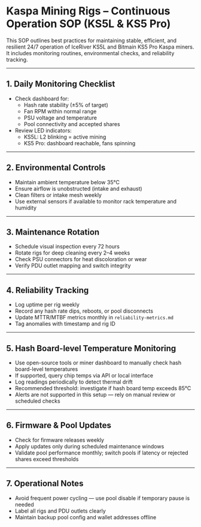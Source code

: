 # Kaspa Mining Rigs – Continuous Operation SOP (KS5L & KS5 Pro)

This SOP outlines best practices for maintaining stable, efficient, and resilient 24/7 operation of IceRiver KS5L and Bitmain KS5 Pro Kaspa miners. It includes monitoring routines, environmental checks, and reliability tracking.

---

## 1. Daily Monitoring Checklist

- Check dashboard for:
  - Hash rate stability (±5% of target)
  - Fan RPM within normal range
  - PSU voltage and temperature
  - Pool connectivity and accepted shares
- Review LED indicators:
  - KS5L: L2 blinking = active mining
  - KS5 Pro: dashboard reachable, fans spinning

---

## 2. Environmental Controls

- Maintain ambient temperature below 35°C  
- Ensure airflow is unobstructed (intake and exhaust)  
- Clean filters or intake mesh weekly  
- Use external sensors if available to monitor rack temperature and humidity

---

## 3. Maintenance Rotation

- Schedule visual inspection every 72 hours  
- Rotate rigs for deep cleaning every 2–4 weeks  
- Check PSU connectors for heat discoloration or wear  
- Verify PDU outlet mapping and switch integrity

---

## 4. Reliability Tracking

- Log uptime per rig weekly  
- Record any hash rate dips, reboots, or pool disconnects  
- Update MTTR/MTBF metrics monthly in `reliability-metrics.md`  
- Tag anomalies with timestamp and rig ID

---

## 5. Hash Board-level Temperature Monitoring

- Use open-source tools or miner dashboard to manually check hash board-level temperatures  
- If supported, query chip temps via API or local interface  
- Log readings periodically to detect thermal drift  
- Recommended threshold: investigate if hash board temp exceeds 85°C  
- Alerts are not supported in this setup — rely on manual review or scheduled checks

---

## 6. Firmware & Pool Updates

- Check for firmware releases weekly  
- Apply updates only during scheduled maintenance windows  
- Validate pool performance monthly; switch pools if latency or rejected shares exceed thresholds

---

## 7. Operational Notes

- Avoid frequent power cycling — use pool disable if temporary pause is needed  
- Label all rigs and PDU outlets clearly  
- Maintain backup pool config and wallet addresses offline
